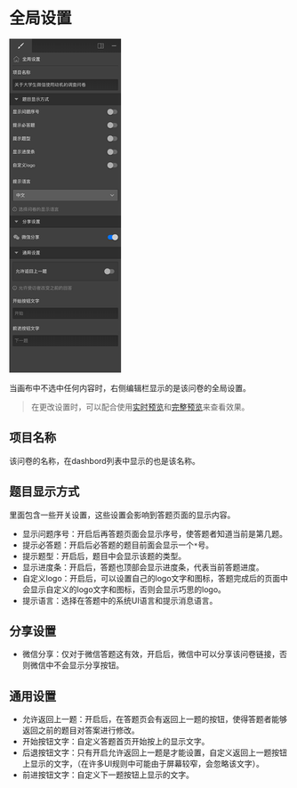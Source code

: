 # 全局设置

<img src='./images/global-setting.png' height='600'>

当画布中不选中任何内容时，右侧编辑栏显示的是该问卷的全局设置。

> 在更改设置时，可以配合使用[实时预览](../preview/realtime.md)和[完整预览](../preview/full.md)来查看效果。

## 项目名称
该问卷的名称，在dashbord列表中显示的也是该名称。

## 题目显示方式
里面包含一些开关设置，这些设置会影响到答题页面的显示内容。
+ 显示问题序号：开启后再答题页面会显示序号，使答题者知道当前是第几题。
+ 提示必答题：开启后必答题的题目前面会显示一个`*`号。
+ 提示题型：开启后，题目中会显示该题的类型。
+ 显示进度条：开启后，答题也顶部会显示进度条，代表当前答题进度。
+ 自定义logo：开启后，可以设置自己的logo文字和图标，答题完成后的页面中会显示自定义的logo文字和图标，否则会显示巧思的logo。
+ 提示语言：选择在答题中的系统UI语言和提示消息语言。

## 分享设置
+ 微信分享：仅对于微信答题这有效，开启后，微信中可以分享该问卷链接，否则微信中不会显示分享按钮。

## 通用设置
+ 允许返回上一题：开启后，在答题页会有返回上一题的按钮，使得答题者能够返回之前的题目对答案进行修改。
+ 开始按钮文字：自定义答题首页开始按上的显示文字。
+ 后退按钮文字：只有开启允许返回上一题是才能设置，自定义返回上一题按钮上显示的文字，（在许多UI规则中可能由于屏幕较窄，会忽略该文字）。
+ 前进按钮文字：自定义下一题按钮上显示的文字。




